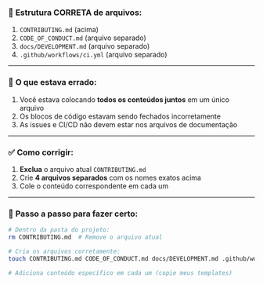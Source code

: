 ### 📂 **Estrutura CORRETA de arquivos**:
1. `CONTRIBUTING.md` (acima)
2. `CODE_OF_CONDUCT.md` (arquivo separado)
3. `docs/DEVELOPMENT.md` (arquivo separado)
4. `.github/workflows/ci.yml` (arquivo separado)

---

### 🚨 **O que estava errado**:
1. Você estava colocando **todos os conteúdos juntos** em um único arquivo
2. Os blocos de código estavam sendo fechados incorretamente
3. As issues e CI/CD não devem estar nos arquivos de documentação

---

### ✅ **Como corrigir**:
1. **Exclua** o arquivo atual `CONTRIBUTING.md`
2. Crie **4 arquivos separados** com os nomes exatos acima
3. Cole o conteúdo correspondente em cada um

---

### 📌 **Passo a passo para fazer certo**:
```bash
# Dentro da pasta do projeto:
rm CONTRIBUTING.md  # Remove o arquivo atual

# Cria os arquivos corretamente:
touch CONTRIBUTING.md CODE_OF_CONDUCT.md docs/DEVELOPMENT.md .github/workflows/ci.yml

# Adiciona conteúdo específico em cada um (copie meus templates)
